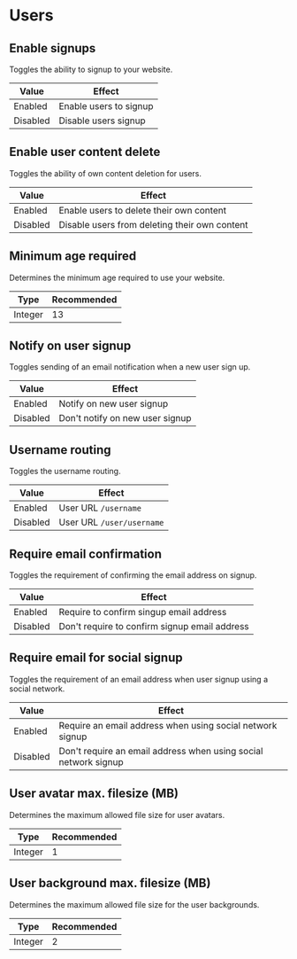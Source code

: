 # Users

## Enable signups

Toggles the ability to signup to your website.

| Value  | Effect  |
|---|---|
| Enabled | Enable users to signup  |
| Disabled | Disable users signup  |

## Enable user content delete

Toggles the ability of own content deletion for users.

| Value  | Effect  |
|---|---|
| Enabled | Enable users to delete their own content |
| Disabled | Disable users from deleting their own content  |

## Minimum age required

Determines the minimum age required to use your website.

| Type  | Recommended  |
|---|---|
| Integer | 13 |

## Notify on user signup

Toggles sending of an email notification when a new user sign up.

| Value  | Effect  |
|---|---|
| Enabled | Notify on new user signup |
| Disabled | Don't notify on new user signup |

## Username routing

Toggles the username routing.

| Value  | Effect  |
|---|---|
| Enabled | User URL `/username` |
| Disabled | User URL `/user/username` |

## Require email confirmation

Toggles the requirement of confirming the email address on signup.

| Value  | Effect  |
|---|---|
| Enabled | Require to confirm singup email address  |
| Disabled | Don't require to confirm signup email address  |

## Require email for social signup

Toggles the requirement of an email address when user signup using a social network.

| Value  | Effect  |
|---|---|
| Enabled | Require an email address when using social network signup |
| Disabled | Don't require an email address when using social network signup |

## User avatar max. filesize (MB)

Determines the maximum allowed file size for user avatars.

| Type  | Recommended  |
|---|---|
| Integer | 1 |

## User background max. filesize (MB)

Determines the maximum allowed file size for the user backgrounds.

| Type  | Recommended  |
|---|---|
| Integer | 2 |
